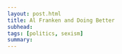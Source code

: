 ```yaml
---
layout: post.html
title: Al Franken and Doing Better
subhead: 
tags: [politics, sexism]
summary: 
---
```



